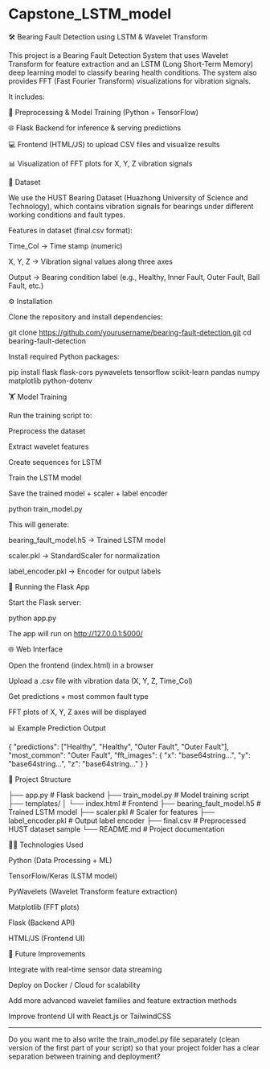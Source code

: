 # Capstone_LSTM_model


🛠️ Bearing Fault Detection using LSTM & Wavelet Transform

This project is a Bearing Fault Detection System that uses Wavelet Transform for feature extraction and an LSTM (Long Short-Term Memory) deep learning model to classify bearing health conditions. The system also provides FFT (Fast Fourier Transform) visualizations for vibration signals.

It includes:

🧾 Preprocessing & Model Training (Python + TensorFlow)

🌐 Flask Backend for inference & serving predictions

💻 Frontend (HTML/JS) to upload CSV files and visualize results

📊 Visualization of FFT plots for X, Y, Z vibration signals

📂 Dataset

We use the HUST Bearing Dataset (Huazhong University of Science and Technology), which contains vibration signals for bearings under different working conditions and fault types.

Features in dataset (final.csv format):

Time_Col → Time stamp (numeric)

X, Y, Z → Vibration signal values along three axes

Output → Bearing condition label (e.g., Healthy, Inner Fault, Outer Fault, Ball Fault, etc.)

⚙️ Installation

Clone the repository and install dependencies:

git clone https://github.com/yourusername/bearing-fault-detection.git
cd bearing-fault-detection

Install required Python packages:

pip install flask flask-cors pywavelets tensorflow scikit-learn pandas numpy matplotlib python-dotenv

🏋️ Model Training

Run the training script to:

Preprocess the dataset

Extract wavelet features

Create sequences for LSTM

Train the LSTM model

Save the trained model + scaler + label encoder


python train_model.py

This will generate:

bearing_fault_model.h5 → Trained LSTM model

scaler.pkl → StandardScaler for normalization

label_encoder.pkl → Encoder for output labels

🚀 Running the Flask App

Start the Flask server:

python app.py

The app will run on http://127.0.0.1:5000/

🌐 Web Interface

Open the frontend (index.html) in a browser

Upload a .csv file with vibration data (X, Y, Z, Time_Col)

Get predictions + most common fault type

FFT plots of X, Y, Z axes will be displayed

📊 Example Prediction Output

{
  "predictions": ["Healthy", "Healthy", "Outer Fault", "Outer Fault"],
  "most_common": "Outer Fault",
  "fft_images": {
    "x": "base64string...",
    "y": "base64string...",
    "z": "base64string..."
  }
}

📁 Project Structure

├── app.py                  # Flask backend
├── train_model.py          # Model training script
├── templates/
│   └── index.html          # Frontend
├── bearing_fault_model.h5  # Trained LSTM model
├── scaler.pkl              # Scaler for features
├── label_encoder.pkl       # Output label encoder
├── final.csv               # Preprocessed HUST dataset sample
└── README.md               # Project documentation

🧑‍💻 Technologies Used

Python (Data Processing + ML)

TensorFlow/Keras (LSTM model)

PyWavelets (Wavelet Transform feature extraction)

Matplotlib (FFT plots)

Flask (Backend API)

HTML/JS (Frontend UI)

📌 Future Improvements

Integrate with real-time sensor data streaming

Deploy on Docker / Cloud for scalability

Add more advanced wavelet families and feature extraction methods

Improve frontend UI with React.js or TailwindCSS


---

Do you want me to also write the train_model.py file separately (clean version of the first part of your script) so that your project folder has a clear separation between training and deployment?
